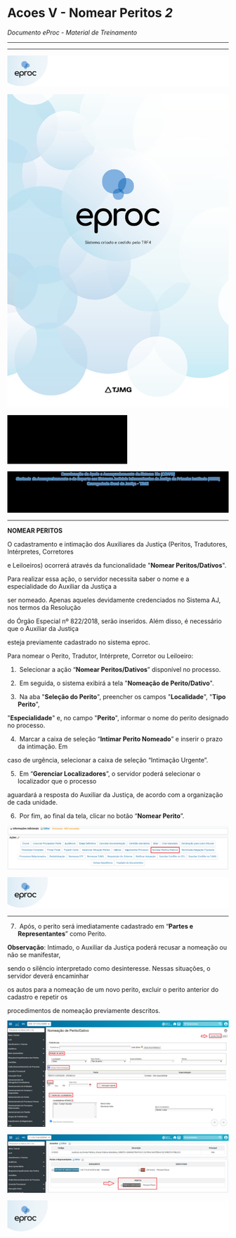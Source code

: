 # Acoes V - Nomear Peritos _2_

*Documento eProc - Material de Treinamento*

---

---

![Imagem Imagem_43](imgs/Imagem_43.png)

![Imagem Imagem_44](imgs/Imagem_44.png)

![Imagem Imagem_164](imgs/Imagem_164.png)

![Imagem Imagem_46](imgs/Imagem_46.png)


---

**NOMEAR PERITOS**

O cadastramento e intimação dos Auxiliares da Justiça (Peritos, Tradutores, Intérpretes, Corretores

e Leiloeiros) ocorrerá através da funcionalidade "**Nomear Peritos/Dativos**".

Para realizar essa ação, o servidor necessita saber o nome e a especialidade do Auxiliar da Justiça a

ser nomeado. Apenas aqueles devidamente credenciados no Sistema AJ, nos termos da Resolução

do Órgão Especial nº 822/2018, serão inseridos. Além disso, é necessário que o Auxiliar da Justiça

esteja previamente cadastrado no sistema eproc.

Para nomear o Perito, Tradutor, Intérprete, Corretor ou Leiloeiro:

1. ​ Selecionar a ação “**Nomear Peritos/Dativos**” disponível no processo.

2. ​ Em seguida, o sistema exibirá a tela "**Nomeação de Perito/Dativo**".

3. ​ Na aba "**Seleção do Perito**", preencher os campos "**Localidade**", "**Tipo Perito**",

"**Especialidade**" e, no campo "**Perito**", informar o nome do perito designado no processo.

4. ​ Marcar a caixa de seleção “**Intimar Perito Nomeado**” e inserir o prazo da intimação. Em

caso de urgência, selecionar a caixa de seleção “Intimação Urgente”.

5. ​ Em “**Gerenciar Localizadores**”, o servidor poderá selecionar o localizador que o processo

aguardará a resposta do Auxiliar da Justiça, de acordo com a organização de cada unidade.

6. ​ Por fim, ao final da tela, clicar no botão “**Nomear Perito**”.

![Imagem Imagem_165](imgs/Imagem_165.png)

![Imagem Imagem_43](imgs/Imagem_43.png)


---

7. ​ Após, o perito será imediatamente cadastrado em “**Partes e Representantes**” como Perito.

**Observação**: Intimado, o Auxiliar da Justiça poderá recusar a nomeação ou não se manifestar,

sendo o silêncio interpretado como desinteresse. Nessas situações, o servidor deverá encaminhar

os autos para a nomeação de um novo perito, excluir o perito anterior do cadastro e repetir os

procedimentos de nomeação previamente descritos.

![Imagem Imagem_166](imgs/Imagem_166.png)

![Imagem Imagem_167](imgs/Imagem_167.png)

![Imagem Imagem_43](imgs/Imagem_43.png)
